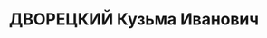 ---
title: ДВОРЕЦКИЙ Кузьма Иванович
description: "Род. в 1884, Московская обл., д. Никулино. Проживал: г. Муром. Сварщик\
  \ \n  Арестован 23.08.1936. Приговор: 10 лет тюремного заключения"
---